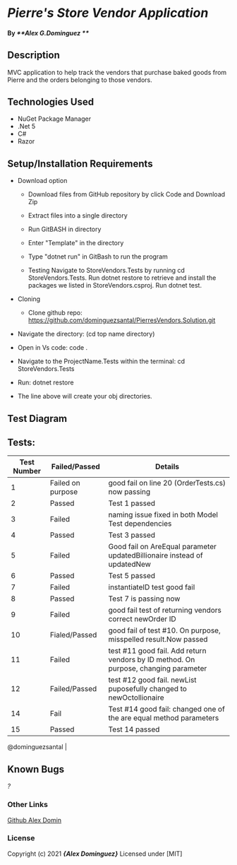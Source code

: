 # _Pierre's Store Vendor Application_

#### By _**Alex G.Dominguez **_

## Description
 MVC application to help track the vendors that purchase baked goods from Pierre and the orders belonging to those vendors.

## Technologies Used

* NuGet Package Manager
* .Net 5
* C#
* Razor

## Setup/Installation Requirements

* Download option
  * Download files from GitHub repository by click Code and Download Zip
  * Extract files into a single directory 
  * Run GitBASH in directory
  * Enter "Template" in the directory
  * Type "dotnet run" in GitBash to run the program
  
  * Testing
  Navigate to StoreVendors.Tests by running cd StoreVendors.Tests.
Run dotnet restore to retrieve and install the packages we listed in StoreVendors.csproj.
Run dotnet test.



* Cloning
  * Clone github repo: https://github.com/dominguezsantal/PierresVendors.Solution.git
* Navigate the directory: (cd top name directory)
* Open in Vs code: code .
* Navigate to the ProjectName.Tests within the terminal: cd StoreVendors.Tests
* Run: dotnet restore
* The line above will create your obj directories.


## Test Diagram 
## Tests:
Test Number | Failed/Passed | Details | 
--- | --- | --- |
1 | Failed on purpose | good fail on line 20 (OrderTests.cs) now passing|
2 | Passed | Test 1 passed|
3 | Failed | naming issue fixed in both Model Test dependencies|
4 | Passed | Test 3 passed|
5 | Failed | Good fail on AreEqual parameter updatedBillionaire instead of updatedNew|
6 | Passed | Test 5 passed|
7 | Failed |instantiateID test good fail|
8 | Passed|Test 7 is passing now|
9| Failed |good fail test of returning vendors correct newOrder ID |
10| Fialed/Passed | good fail of test #10. On purpose, misspelled result.Now passed|
11| Failed |test #11 good fail. Add return vendors by ID method. On purpose, changing parameter |
12|Failed/Passed| test #12 good fail. newList puposefully changed to newOctollionaire|13| Passed| Test 12 passed|
14|Fail| Test #14 good fail: changed one of the are equal method parameters
15| Passed| Test 14 passed|


@dominguezsantal
|

  

## Known Bugs
_?_


### Other Links
[Github Alex Domin](https://github.com/dominguezsantal)


### License

Copyright (c) 2021 **_{Alex Dominguez}_**
Licensed under [MIT]